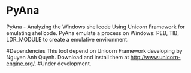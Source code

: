 # PyAna
PyAna - Analyzing the Windows shellcode 
Using Unicorn Framework for emulating shellcode. PyAna emulate a process on Windows: PEB, TIB, LDR_MODULE to create a emulative environment.

#Dependencies
 This tool depend on  Unicorn Framework developing by Nguyen Anh Quynh. 
 Download and install them at http://www.unicorn-engine.org/.
#Under development.
 
